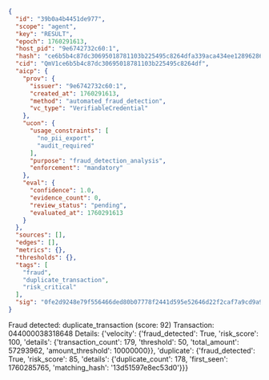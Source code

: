 ```json
{
  "id": "39b0a4b4451de977",
  "scope": "agent",
  "key": "RESULT",
  "epoch": 1760291613,
  "host_pid": "9e6742732c60:1",
  "hash": "ce6b5b4c87dc30695018781103b225495c8264dfa339aca434ee12896286e90d",
  "cid": "QmV1ce6b5b4c87dc30695018781103b225495c8264df",
  "aicp": {
    "prov": {
      "issuer": "9e6742732c60:1",
      "created_at": 1760291613,
      "method": "automated_fraud_detection",
      "vc_type": "VerifiableCredential"
    },
    "ucon": {
      "usage_constraints": [
        "no_pii_export",
        "audit_required"
      ],
      "purpose": "fraud_detection_analysis",
      "enforcement": "mandatory"
    },
    "eval": {
      "confidence": 1.0,
      "evidence_count": 0,
      "review_status": "pending",
      "evaluated_at": 1760291613
    }
  },
  "sources": [],
  "edges": [],
  "metrics": {},
  "thresholds": {},
  "tags": [
    "fraud",
    "duplicate_transaction",
    "risk_critical"
  ],
  "sig": "0fe2d9248e79f556466ded80b07778f2441d595e52646d22f2caf7a9cd9a91ed"
}
```

Fraud detected: duplicate_transaction (score: 92)
Transaction: 044000038318648
Details: {'velocity': {'fraud_detected': True, 'risk_score': 100, 'details': {'transaction_count': 179, 'threshold': 50, 'total_amount': 57293962, 'amount_threshold': 10000000}}, 'duplicate': {'fraud_detected': True, 'risk_score': 85, 'details': {'duplicate_count': 178, 'first_seen': 1760285765, 'matching_hash': '13d51597e8ec53d0'}}}